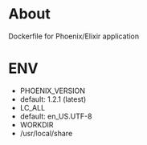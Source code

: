 # About
Dockerfile for Phoenix/Elixir application

# ENV
- PHOENIX_VERSION
 - default: 1.2.1 (latest)
- LC_ALL
 - default: en_US.UTF-8
- WORKDIR
 - /usr/local/share
